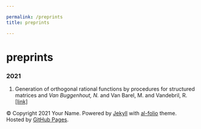 ```yaml
---

permalink: /preprints
title: preprints

---
```



preprints
============

### 2021

1.  Generation of orthogonal rational functions by procedures for structured matrices and _Van Buggenhout, N._ and Van Barel, M. and Vandebril, R. [\[link\]](https://arxiv.org/abs/2103.04788)
    

© Copyright 2021 Your Name. Powered by [Jekyll](http://jekyllrb.com/) with [al-folio](https://github.com/alshedivat/al-folio) theme. Hosted by [GitHub Pages](https://pages.github.com/). 

